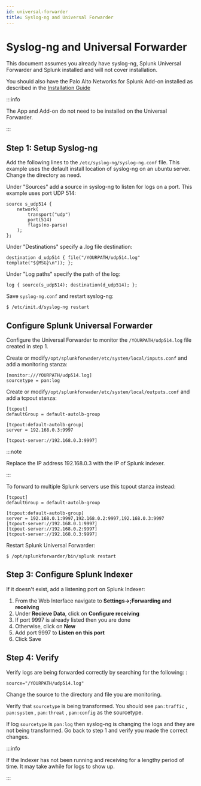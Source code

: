 ```yaml
---
id: universal-forwarder
title: Syslog-ng and Universal Forwarder
---
```


Syslog-ng and Universal Forwarder
=================================

This document assumes you already have syslog-ng, Splunk Universal Forwarder and Splunk installed and will not cover installation.

You should also have the Palo Alto Networks for Splunk Add-on installed as described in the [Installation Guide](../installation)

:::info

The App and Add-on do not need to be installed on the Universal Forwarder.

:::

## Step 1: Setup Syslog-ng

Add the following lines to the `/etc/syslog-ng/syslog-ng.conf` file. This example uses the default install location of syslog-ng on an ubuntu server. Change the directory as need.

Under "Sources" add a source in syslog-ng to listen for logs on a port. This example uses port UDP 514:

    source s_udp514 { 
        network(
            transport("udp")
            port(514)
            flags(no-parse)
        );
    };

Under "Destinations" specify a .log file destination:

    destination d_udp514 { file("/YOURPATH/udp514.log" template("${MSG}\n")); };

Under "Log paths" specify the path of the log:

    log { source(s_udp514); destination(d_udp514); };

Save `syslog-ng.conf` and restart syslog-ng:

    $ /etc/init.d/syslog-ng restart

## Configure Splunk Universal Forwarder

Configure the Universal Forwarder to monitor the `/YOURPATH/udp514.log` file created in step 1.

Create or modify`/opt/splunkforwader/etc/system/local/inputs.conf` and add a monitoring stanza:

    [monitor:///YOURPATH/udp514.log]
    sourcetype = pan:log

Create or modify`/opt/splunkforwader/etc/system/local/outputs.conf` and add a tcpout stanza:

    [tcpout]
    defaultGroup = default-autolb-group

    [tcpout:default-autolb-group]
    server = 192.168.0.3:9997

    [tcpout-server://192.168.0.3:9997]

:::note

Replace the IP address 192.168.0.3 with the IP of Splunk indexer.

:::

To forward to multiple Splunk servers use this tcpout stanza instead:

    [tcpout]
    defaultGroup = default-autolb-group

    [tcpout:default-autolb-group]
    server = 192.168.0.1:9997,192.168.0.2:9997,192.168.0.3:9997
    [tcpout-server://192.168.0.1:9997]
    [tcpout-server://192.168.0.2:9997]
    [tcpout-server://192.168.0.3:9997]

Restart Splunk Universal Forwarder:

    $ /opt/splunkforwarder/bin/splunk restart

## Step 3: Configure Splunk Indexer

If it doesn't exist, add a listening port on Splunk Indexer:

1.  From the Web Interface navigate to **Settings->;Forwarding and receiving**
2.  Under **Recieve Data**, click on **Configure receiving**
3.  If port 9997 is already listed then you are done
4.  Otherwise, click on **New**
5.  Add port 9997 to **Listen on this port**
6.  Click Save

## Step 4: Verify

Verify logs are being forwarded correctly by searching for the following: :

    source="/YOURPATH/udp514.log"

Change the source to the directory and file you are monitoring.

Verify that `sourcetype` is being transformed. You should see `pan:traffic` , `pan:system` , `pan:threat` , `pan:config` as the sourcetype.

If log `sourcetype` is `pan:log` then syslog-ng is changing the logs and they are not being transformed. Go back to step 1 and verify you made the correct changes.

:::info

If the Indexer has not been running and receiving for a lengthy period of time. It may take awhile for logs to show up.

:::


